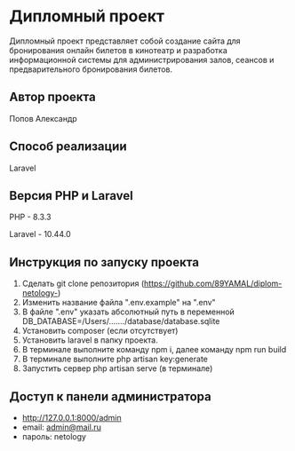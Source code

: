 # Дипломный проект

Дипломный проект представляет собой создание сайта для бронирования онлайн билетов в кинотеатр и разработка информационной системы для администрирования залов, сеансов и предварительного бронирования билетов.

## Автор проекта

Попов Александр

## Способ реализации

Laravel

## Версия PHP и Laravel

PHP - 8.3.3

Laravel - 10.44.0

## Инструкция по запуску проекта

1. Сделать git clone репозитория (https://github.com/89YAMAL/diplom-netology-)
2. Изменить название файла ".env.example" на ".env"
3. В файле ".env" указать абсолютный путь в переменной DB_DATABASE=/Users/......./database/database.sqlite
4. Установить composer (если отсутствует)
5. Установить laravel в папку проекта.
6. В терминале выполните команду npm i, далее команду npm run build
7. В терминале выполните php artisan key:generate
8. Запустить сервер php artisan serve (в терминале)

## Доступ к панели администратора

- http://127.0.0.1:8000/admin
- email: admin@mail.ru
- пароль: netology
